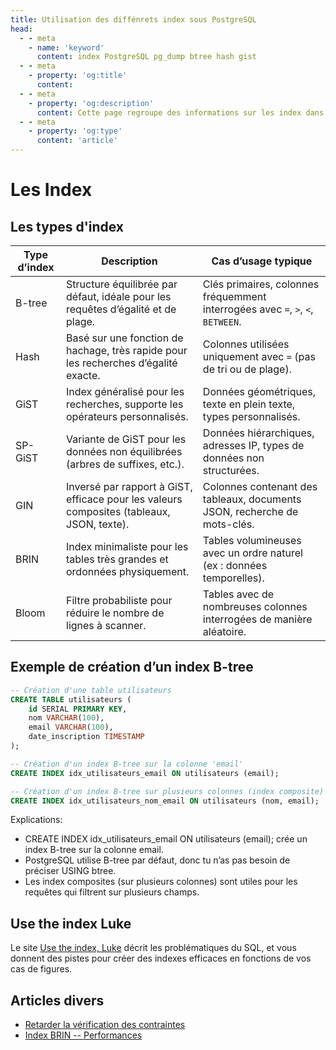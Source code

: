 ```yaml
---
title: Utilisation des diffénrets index sous PostgreSQL
head:
  - - meta
    - name: 'keyword'
      content: index PostgreSQL pg_dump btree hash gist
  - - meta
    - property: 'og:title'
      content: 
  - - meta      
    - property: 'og:description'
      content: Cette page regroupe des informations sur les index dans PostgreSQL en français
  - - meta      
    - property: 'og:type'
      content: 'article'
---
```


# Les Index

## Les types d'index

| Type d’index   | Description | Cas d’usage typique |
|----------------|-------------|---------------------|
| B-tree | Structure équilibrée par défaut, idéale pour les requêtes d’égalité et de plage. | Clés primaires, colonnes fréquemment interrogées avec `=`, `>`, `<`, `BETWEEN`. |
| Hash | Basé sur une fonction de hachage, très rapide pour les recherches d’égalité exacte. | Colonnes utilisées uniquement avec `=` (pas de tri ou de plage). |
| GiST | Index généralisé pour les recherches, supporte les opérateurs personnalisés. | Données géométriques, texte en plein texte, types personnalisés.                  |
| SP-GiST | Variante de GiST pour les données non équilibrées (arbres de suffixes, etc.). | Données hiérarchiques, adresses IP, types de données non structurées.              |
| GIN | Inversé par rapport à GiST, efficace pour les valeurs composites (tableaux, JSON, texte). | Colonnes contenant des tableaux, documents JSON, recherche de mots-clés. |
| BRIN | Index minimaliste pour les tables très grandes et ordonnées physiquement. | Tables volumineuses avec un ordre naturel (ex : données temporelles). |
| Bloom | Filtre probabiliste pour réduire le nombre de lignes à scanner. | Tables avec de nombreuses colonnes interrogées de manière aléatoire. |

## Exemple de création d’un index B-tree

``` sql
-- Création d'une table utilisateurs
CREATE TABLE utilisateurs (
    id SERIAL PRIMARY KEY,
    nom VARCHAR(100),
    email VARCHAR(100),
    date_inscription TIMESTAMP
);

-- Création d'un index B-tree sur la colonne 'email'
CREATE INDEX idx_utilisateurs_email ON utilisateurs (email);

-- Création d'un index B-tree sur plusieurs colonnes (index composite)
CREATE INDEX idx_utilisateurs_nom_email ON utilisateurs (nom, email);
```

Explications:

* CREATE INDEX idx_utilisateurs_email ON utilisateurs (email); crée un index B-tree sur la colonne email.
* PostgreSQL utilise B-tree par défaut, donc tu n’as pas besoin de préciser USING btree.
* Les index composites (sur plusieurs colonnes) sont utiles pour les requêtes qui filtrent sur plusieurs champs.


## Use the index Luke 

Le site [Use the index,
Luke](http://use-the-index-luke.com/fr/sql/preface) décrit les
problématiques du SQL, et vous donnent des pistes pour créer des indexes
efficaces en fonctions de vos cas de figures.

## Articles divers

- [Retarder la vérification des
  contraintes](https://blog.anayrat.info/2016/08/13/postgresql-retarder-la-verification-des-contraintes/)
- [Index BRIN --
  Performances](https://blog.anayrat.info/2016/04/21/index-brin-performances/)
